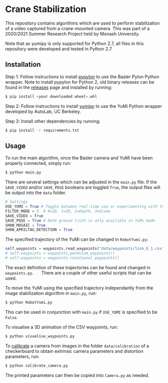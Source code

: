 # Crane Stabilization

This repository contains algorithms which are used to perform stabilization of a video captured from a crane-mounted camera. This was part of a 2020/2021 Summer Research Project held by Monash University.  

Note that as yumipy is only supported for Python 2.7, all files in this repository were developed and tested in Python 2.7. 

## Installation

Step 1: Follow instructions to install [pypylon](https://github.com/basler/pypylon) to use the Basler Pylon Python wrapper. Note to install pypylon for Python 2, old binary releases can be found in the [releases](https://github.com/Basler/pypylon/releases) page and installed by running:
```bash
$ pip install <your downloaded wheel>.whl
```

Step 2: Follow instructions to install [yumipy](https://github.com/BerkeleyAutomation/yumipy) to use the YuMi Python wrapper developed by AutoLab, UC Berkeley.

Step 3: Install other dependencies by running:

```bash
$ pip install -r requirements.txt
```

## Usage

To run the main algorithm, once the Basler camera and YuMi have been properly connected, simply run:
```bash
$ python main.py
```

There are several settings which can be adjusted in the `main.py` file. If the `SAVE_VIDEO` and/or `SAVE_POSE` booleans are toggled `True`, the output files will be output into the `data` folder.

```python
# Settings
USE_YUMI = True # Toggle between real-time use or experiemnting with YuMi
FILTER_MODE = 3  # 0=2D, 1=3D, 2=Depth, 3=Given
SAVE_VIDEO = True
SAVE_POSE = True # Note ground truth is only availible in YuMi mode
SHOW_MOSAIC = True
SHOW_APRILTAG_DETECTION = True
```

The specified trajectory of the YuMi can be changed in `RobotYumi.py`:
```python
self.waypoints = waypoints.read_waypoints("data/waypoints/link_K_1.csv", scale=scale)
# self.waypoints = waypoints.pendulum_waypoints()
# self.waypoints = waypoints.rotational_waypoints()
```
The exact definition of these trajectories can be found and changed in `waypoints.py`.
 
 
There are a couple of other useful scripts that can be used.

To move the YuMi using the specified trajectory independantly from the image stabilization algorithm in `main.py`, run:
```bash
$ python RobotYumi.py
```
This can be used in conjunction with `main.py` if `USE_YUMI` is specified to be `False`.

To visualise a 3D animation of the CSV waypoints, run:
```bash
$ python visualise_waypoints.py
```

To [calibrate](https://opencv-python-tutroals.readthedocs.io/en/latest/py_tutorials/py_calib3d/py_calibration/py_calibration.html) a camera from images in the folder `data/calibration` of a checkerboard to obtain extrinsic camera parameters and distortion parameters, run:
```bash
$ python calibrate_camera.py
```
The printed parameters can then be copied into `Camera.py` as needed.
